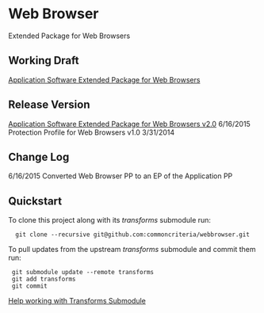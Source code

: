 Web Browser
===========

Extended Package for Web Browsers

## Working Draft
[Application Software Extended Package for Web Browsers](http://common-criteria.rhcloud.com/webbrowser/output/webbrowser-release.html)

## Release Version
[Application Software Extended Package for Web Browsers v2.0](https://www.niap-ccevs.org/pp/PP_APP_WEBBROWSER_EP_v2.0/) 6/16/2015<br/>
Protection Profile for Web Browsers v1.0 3/31/2014

## Change Log
6/16/2015 Converted Web Browser PP to an EP of the Application PP

## Quickstart
To clone this project along with its _transforms_ submodule run:

````
  git clone --recursive git@github.com:commoncriteria/webbrowser.git
````
To pull updates from the upstream _transforms_ submodule and commit them run:
````
 git submodule update --remote transforms
 git add transforms
 git commit
````

[Help working with Transforms Submodule](https://github.com/commoncriteria/transforms/wiki/Working-with-Transforms-as-a-Submodule)
